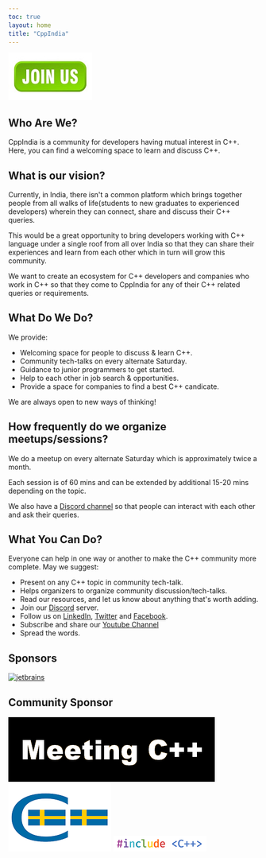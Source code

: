 ```yaml
---
toc: true
layout: home
title: "CppIndia"
---
```

[![Join Us](/assets/images/JoinUs.jpg "Join Us")](https://forms.gle/N4TZwqPW24kY1y4WA)

## Who Are We?

CppIndia is a community for developers having mutual interest in C++. Here, you can find a welcoming space to learn and discuss C++.

## What is our vision?

Currently, in India, there isn't a common platform which brings together people from all walks of life(students to new graduates to experienced developers) wherein they can connect, share and discuss their C++ queries. 

This would be a great opportunity to bring developers working with C++ language under a single roof from all over India so that they can share their experiences and learn from each other which in turn will grow this community. 

We want to create an ecosystem for C++ developers and companies who work in C++ so that they come to CppIndia for any of their C++ related queries or requirements.

## What Do We Do?

We provide:
- Welcoming space for people to discuss & learn C++.
- Community tech-talks on every alternate Saturday.
- Guidance to junior programmers to get started.
- Help to each other in job search & opportunities.
- Provide a space for companies to find a best C++ candicate.

We are always open to new ways of thinking!

## How frequently do we organize meetups/sessions?

We do a meetup on every alternate Saturday which is approximately twice a month.

Each session is of 60 mins and can be extended by additional 15-20 mins depending on the topic.

We also have a [Discord channel](https://discord.gg/Wz42tX5) so that people can interact with each other and ask their queries.

## What You Can Do?

Everyone can help in one way or another to make the C++ community more complete.
May we suggest:
- Present on any C++ topic in community tech-talk.
- Helps organizers to organize community discussion/tech-talks.
- Read our resources, and let us know about anything that's worth adding.
- Join our [Discord](https://discord.gg/Wz42tX5) server.
- Follow us on [LinkedIn](https://www.linkedin.com/company/cppindia/), [Twitter](https://twitter.com/CppIndiaUG) and [Facebook](https://www.facebook.com/CppIndiaUG).
- Subscribe and share our [Youtube Channel](https://youtube.com/c/CppIndiaUG)
- Spread the words.

## Sponsors

[![jetbrains](jetbrains.png)](https://www.jetbrains.com)

## Community Sponsor

[![Meeting C++](/Sponsors/meeting_cpp.png "Meeting C++")](https://www.meetingcpp.com)
[![SwedenCpp](/Sponsors/SwedenCppOfficial.png "SwedenCpp")](https://www.swedencpp.se)
[![#include ＜C++＞](/Sponsors/include_logo.png "#include ＜C++＞")](https://www.includecpp.org/)
